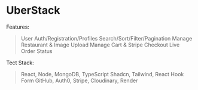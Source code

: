 # UberStack

Features:
> User Auth/Registration/Profiles
> Search/Sort/Filter/Pagination
> Manage Restaurant & Image Upload
> Manage Cart & Stripe Checkout
> Live Order Status

Tect Stack:
> React, Node, MongoDB, TypeScript
> Shadcn, Tailwind, React Hook Form
> GitHub, Auth0, Stripe, Cloudinary, Render


